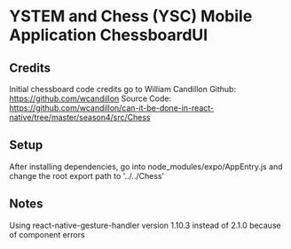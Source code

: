 # YSTEM and Chess (YSC) Mobile Application ChessboardUI

## Credits
Initial chessboard code credits go to William Candillon
Github: https://github.com/wcandillon
Source Code: https://github.com/wcandillon/can-it-be-done-in-react-native/tree/master/season4/src/Chess

## Setup
After installing dependencies, go into node_modules/expo/AppEntry.js and change
the root export path to '../../Chess'

## Notes
Using react-native-gesture-handler version 1.10.3 instead of 2.1.0 because of
component errors


